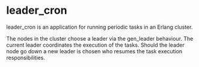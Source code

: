 leader_cron
===========

leader_cron is an application for running periodic tasks in an Erlang cluster.

The nodes in the cluster choose a leader via the gen_leader behaviour. The
current leader coordinates the execution of the tasks. Should the leader node
go down a new leader is chosen who resumes the task execution responsibilities.

